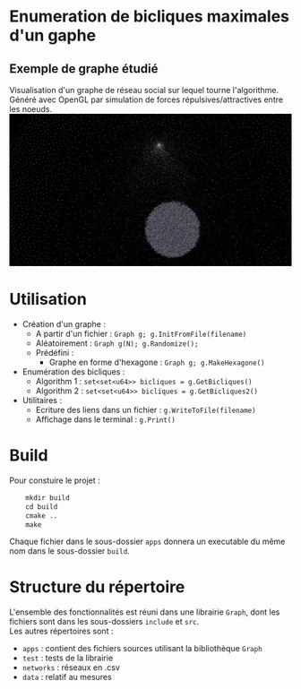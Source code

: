 # Enumeration de bicliques maximales d'un gaphe

## Exemple de graphe étudié
Visualisation d'un graphe de réseau social sur lequel tourne l'algorithme.  
Généré avec OpenGL par simulation de forces répulsives/attractives entre les noeuds.
![Graph](GraphPapers.png "Graph")

# Utilisation
* Création d'un graphe :
    * A partir d'un fichier :
        `Graph g; g.InitFromFile(filename)`
    * Aléatoirement :
        `Graph g(N); g.Randomize();`
    * Prédéfini     :
        * Graphe en forme d'hexagone  : `Graph g; g.MakeHexagone()`
* Enumération des bicliques :
    * Algorithm 1 : `set<set<u64>> bicliques = g.GetBicliques()`
    * Algorithm 2 : `set<set<u64>> bicliques = g.GetBicliques2()`
* Utilitaires :
    * Ecriture des liens dans un fichier : `g.WriteToFile(filename)`
    * Affichage dans le terminal : `g.Print()`


# Build
Pour constuire le projet :  
```
    mkdir build  
    cd build  
    cmake ..  
    make
```
Chaque fichier dans le sous-dossier `apps` donnera un executable du même nom dans le sous-dossier `build`.  


# Structure du répertoire
L'ensemble des fonctionnalités est réuni dans une librairie `Graph`, dont les fichiers sont dans les sous-dossiers `include` et `src`.  
Les autres répertoires sont :
* `apps` : contient des fichiers sources utilisant la bibliothèque `Graph`
* `test` : tests de la librairie
* `networks` : réseaux en .csv
* `data` : relatif au mesures


